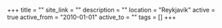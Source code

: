 +++
title = ""
site_link = ""
description = ""
location = "Reykjavík"
active = true
active_from = "2010-01-01"
active_to = ""
tags = []
+++
